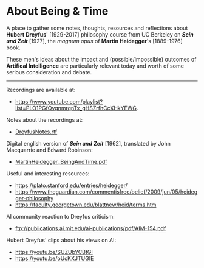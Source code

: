 # About Being & Time 

A place to gather some notes, thoughts, resources and reflections about **Hubert Dreyfus**' [1929-2017] philosophy course from UC Berkeley on ***Sein und Zeit*** [1927], the *magnum opus* of **Martin Heidegger**'s [1889-1976] book. 

These men's ideas about the impact and (possible/impossible) outcomes of **Artifical Intelligence** are particularly relevant today and worth of some serious consideration and debate.

---------

Recordings are available at: 
- https://www.youtube.com/playlist?list=PLO1PGfOvgnmrqnTx_gHSZrfhCcXHkYFWG. 

Notes about the recordings at:
- [DreyfusNotes.rtf](https://github.com/otnemrasordep/heideggerando/blob/master/DreyfusNotes.rtf)

Digital english version of ***Sein und Zeit*** [1962], translated by John Macquarrie and Edward Robinson:
- [MartinHeidegger_BeingAndTime.pdf](https://github.com/otnemrasordep/heideggerando/blob/master/Martin%20Heidegger_Being%20and%20time.pdf)

Useful and interesting resources:
- https://plato.stanford.edu/entries/heidegger/
- https://www.theguardian.com/commentisfree/belief/2009/jun/05/heidegger-philosophy
- https://faculty.georgetown.edu/blattnew/heid/terms.htm

AI community reaction to Dreyfus criticism:
- ftp://publications.ai.mit.edu/ai-publications/pdf/AIM-154.pdf

Hubert Dreyfus' clips about his views on AI:
- https://youtu.be/SUZUbYCBtGI
- https://youtu.be/oUcKXJTUGIE
